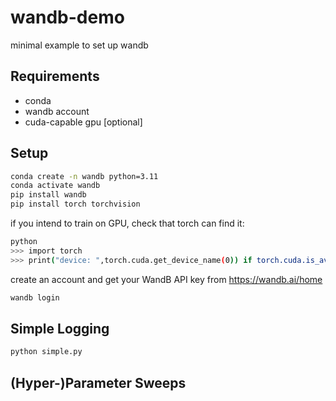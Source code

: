 # wandb-demo
minimal example to set up wandb

## Requirements
- conda
- wandb account
- cuda-capable gpu [optional]

## Setup
```bash
conda create -n wandb python=3.11
conda activate wandb
pip install wandb
pip install torch torchvision
```

if you intend to train on GPU, check that torch can find it:
```bash
python
>>> import torch
>>> print("device: ",torch.cuda.get_device_name(0)) if torch.cuda.is_available() else print("device: cpu")
```

create an account and get your WandB API key from <https://wandb.ai/home>
```bash
wandb login
```

## Simple Logging
```bash
python simple.py
```

## (Hyper-)Parameter Sweeps
